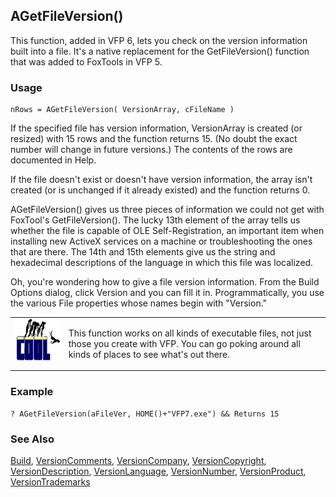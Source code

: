 ## AGetFileVersion()

This function, added in VFP 6, lets you check on the version information built into a file. It's a native replacement for the GetFileVersion() function that was added to FoxTools in VFP 5.

### Usage

```foxpro
nRows = AGetFileVersion( VersionArray, cFileName )
```

If the specified file has version information, VersionArray is created (or resized) with 15 rows and the function returns 15. (No doubt the exact number will change in future versions.) The contents of the rows are documented in Help. 

If the file doesn't exist or doesn't have version information, the array isn't created (or is unchanged if it already existed) and the function returns 0.

AGetFileVersion() gives us three pieces of information we could not get with FoxTool's GetFileVersion(). The lucky 13th element of the array tells us whether the file is capable of OLE Self-Registration, an important item when installing new ActiveX services on a machine or troubleshooting the ones that are there. The 14th and 15th elements give us the string and hexadecimal descriptions of the language in which this file was localized.

Oh, you're wondering how to give a file version information. From the Build Options dialog, click Version and you can fill it in. Programmatically, you use the various File properties whose names begin with "Version."

<table>
<tr>
  <td width="17%" valign="top">
<img width="114" height="67" src="cool.gif">
  </td>
  <td width=83%>
  <p>This function works on all kinds of executable files, not just those you create with VFP. You can go poking around all kinds of places to see what's out there.</p>
  </td>
 </tr>
</table>

### Example

```foxpro
? AGetFileVersion(aFileVer, HOME()+"VFP7.exe") && Returns 15
```
### See Also

[Build](s4g771.md), [VersionComments](s4g741.md), [VersionCompany](s4g741.md), [VersionCopyright](s4g741.md), [VersionDescription](s4g741.md), [VersionLanguage](s4g741.md), [VersionNumber](s4g741.md), [VersionProduct](s4g741.md), [VersionTrademarks](s4g741.md)